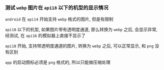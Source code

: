 
### 测试 `webp` 图片在 `api18` 以下的机型的显示情况

`android` 在 `api14` 开始支持 `webp` 格式的图片, 但是有限制

`api18` 以下的机型, 如果图片带有透明度通道, 那么转换为 `webp` 之后, 会显示异常, 经测试, 在 `api16` 的模拟器上直接不显示了

`api18` 开始, 支持带透明度通道的图片, 转换为 `webp` 之后, 可以正常显示, 和 `png` 没有区别

`app` 的启动图标必须是 `png` 格式的, 所以只能做压缩处理